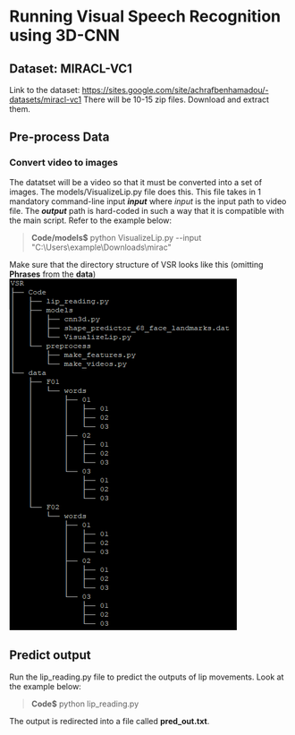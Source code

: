 # Running Visual Speech Recognition using 3D-CNN

## Dataset: MIRACL-VC1
Link to the dataset: https://sites.google.com/site/achrafbenhamadou/-datasets/miracl-vc1
There will be 10-15 zip files. Download and extract them.

## Pre-process Data
### Convert video to images
The datatset will be a video so that it must be converted into a set of images. The models/VisualizeLip.py file does this. This file takes in 1 mandatory command-line input _**input**_ where *input* is the input path to video file. The _**output**_ path is hard-coded in such a way that it is compatible with the main script. Refer to the example below:

> **Code/models$** python VisualizeLip.py --input "C:\Users\example\Downloads\mirac"

Make sure that the directory structure of VSR looks like this (omitting **Phrases** from the **data**)
![Directory Structure](dir_struct.PNG)

## Predict output
Run the lip_reading.py file to predict the outputs of lip movements. Look at the example below:

> **Code$** python lip_reading.py

The output is redirected into a file called **pred_out.txt**.
